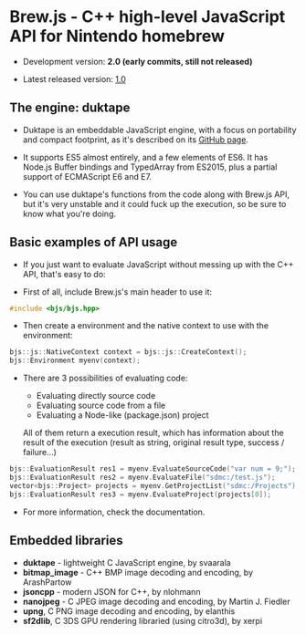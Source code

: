 # Brew.js - C++ high-level JavaScript API for Nintendo homebrew

- Development version: **2.0 (early commits, still not released)**

- Latest released version: [1.0](https://github.com/XorTroll/bjs/releases/latest)

## The engine: duktape

- Duktape is an embeddable JavaScript engine, with a focus on portability and compact footprint, as it's described on its [GitHub page](https://github.com/svaarala/duktape).

- It supports ES5 almost entirely, and a few elements of ES6. It has Node.js Buffer bindings and TypedArray from ES2015, plus a partial support of ECMAScript E6 and E7.

- You can use duktape's functions from the code along with Brew.js API, but it's very unstable and it could fuck up the execution, so be sure to know what you're doing.

## Basic examples of API usage

- If you just want to evaluate JavaScript without messing up with the C++ API, that's easy to do:

- First of all, include Brew.js's main header to use it:

``` cpp
#include <bjs/bjs.hpp>
```

- Then create a environment and the native context to use with the environment:

``` cpp
bjs::js::NativeContext context = bjs::js::CreateContext();
bjs::Environment myenv(context);
```

- There are 3 possibilities of evaluating code:

  - Evaluating directly source code
  - Evaluating source code from a file
  - Evaluating a Node-like (package.json) project

  All of them return a execution result, which has information about the result of the execution (result as string, original result type, success / failure...)

``` cpp
bjs::EvaluationResult res1 = myenv.EvaluateSourceCode("var num = 9;");
bjs::EvaluationResult res2 = myenv.EvaluateFile("sdmc:/test.js");
vector<bjs::Project> projects = myenv.GetProjectList("sdmc:/Projects");
bjs::EvaluationResult res3 = myenv.EvaluateProject(projects[0]);
```

- For more information, check the documentation.

## Embedded libraries

- **duktape** - lightweight C JavaScript engine, by svaarala
- **bitmap_image** - C++ BMP image decoding and encoding, by ArashPartow
- **jsoncpp** - modern JSON for C++, by nlohmann
- **nanojpeg** - C JPEG image decoding and encoding, by Martin J. Fiedler
- **upng**, C PNG image decoding and encoding, by elanthis
- **sf2dlib**, C 3DS GPU rendering libraried (using citro3d), by xerpi
